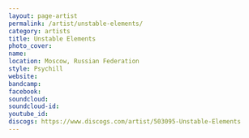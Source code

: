 ```yaml
---
layout: page-artist
permalink: /artist/unstable-elements/
category: artists
title: Unstable Elements
photo_cover: 
name: 
location: Moscow, Russian Federation
style: Psychill
website: 
bandcamp: 
facebook: 
soundcloud: 
soundcloud-id: 
youtube_id: 
discogs: https://www.discogs.com/artist/503095-Unstable-Elements
---
```

